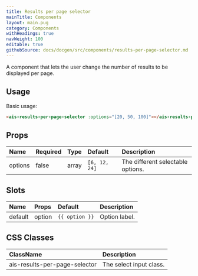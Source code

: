 ```yaml
---
title: Results per page selector
mainTitle: Components
layout: main.pug
category: Components
withHeadings: true
navWeight: 100
editable: true
githubSource: docs/docgen/src/components/results-per-page-selector.md
---
```


A component that lets the user change the number of results to be displayed per page.

## Usage

Basic usage:

```html
<ais-results-per-page-selector :options="[20, 50, 100]"></ais-results-per-page-selector>
```

## Props

| Name    | Required | Type  | Default       | Description                       |
|:--------|:---------|:------|:--------------|:----------------------------------|
| options | false    | array | `[6, 12, 24]` | The different selectable options. |


## Slots

| Name    | Props  | Default        | Description   |
|:--------|:-------|:---------------|:--------------|
| default | option | `{{ option }}` | Option label. |

## CSS Classes

| ClassName                     | Description             |
|:------------------------------|:------------------------|
| ais-results-per-page-selector | The select input class. |

